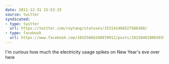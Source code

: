 ```yaml
---
date: 2011-12-31 15:52:25
source: twitter
syndicated:
- type: twitter
  url: https://twitter.com/roytang/statuses/153141466527580160/
- type: facebook
  url: https://www.facebook.com/10155666240078912/posts/10150461806503912
---
```


I'm curious how much the electricity usage spikes on New Year's eve over here